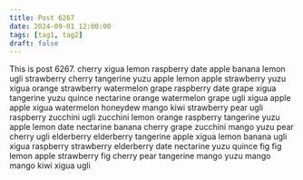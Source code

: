 ```yaml
---
title: Post 6267
date: 2024-09-01 12:00:00
tags: [tag1, tag2]
draft: false
---
```

This is post 6267.
cherry
xigua
lemon
raspberry
date
apple
banana
lemon
ugli
strawberry
cherry
tangerine
yuzu
apple
lemon
apple
strawberry
yuzu
xigua
orange
strawberry
watermelon
grape
raspberry
date
grape
xigua
tangerine
yuzu
quince
nectarine
orange
watermelon
grape
ugli
xigua
apple
apple
xigua
watermelon
honeydew
mango
kiwi
strawberry
pear
ugli
raspberry
zucchini
ugli
zucchini
lemon
orange
raspberry
tangerine
yuzu
apple
lemon
date
nectarine
banana
cherry
grape
zucchini
mango
yuzu
pear
cherry
ugli
elderberry
elderberry
tangerine
apple
xigua
lemon
banana
ugli
xigua
raspberry
strawberry
elderberry
date
nectarine
yuzu
quince
fig
fig
lemon
apple
strawberry
fig
cherry
pear
tangerine
mango
yuzu
mango
mango
kiwi
xigua
ugli
